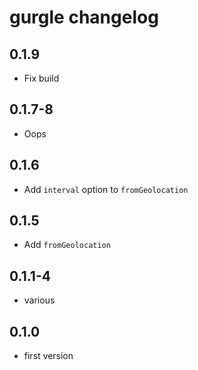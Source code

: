 # gurgle changelog

## 0.1.9

* Fix build

## 0.1.7-8

* Oops

## 0.1.6

* Add `interval` option to `fromGeolocation`

## 0.1.5

* Add `fromGeolocation`

## 0.1.1-4

* various

## 0.1.0

* first version
